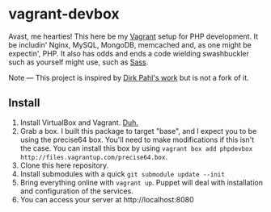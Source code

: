 # vagrant-devbox

Avast, me hearties! This here be my [Vagrant](http://vagrantup.com/) setup for PHP development. It be includin' Nginx, MySQL, MongoDB, memcached and, as one might be expectin', PHP. It also has odds and ends a code wielding swashbuckler such as yourself might use, such as [Sass](http://sass-lang.com/).

Note — This project is inspired by [Dirk Pahl's work](https://github.com/dirkaholic/vagrant-php-dev-box) but is not a fork of it.

## Install

1. Install VirtualBox and Vagrant. [Duh.](http://vagrantup.com/v1/docs/getting-started/index.html)
2. Grab a box. I built this package to target "base", and I expect you to be using the precise64 box. You'll need to make modifications if this isn't the case. You can install this box by using `vagrant box add phpdevbox http://files.vagrantup.com/precise64.box`.
3. Clone this here repository.
4. Install submodules with a quick `git submodule update --init`
5. Bring everything online with `vagrant up`. Puppet will deal with installation and configuration of the services.
6. You can access your server at http://localhost:8080
